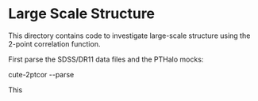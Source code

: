 Large Scale Structure
=====================

This directory contains code to investigate large-scale structure using the
2-point correlation function.

First parse the SDSS/DR11 data files and the PTHalo mocks:

cute-2ptcor --parse

This 
